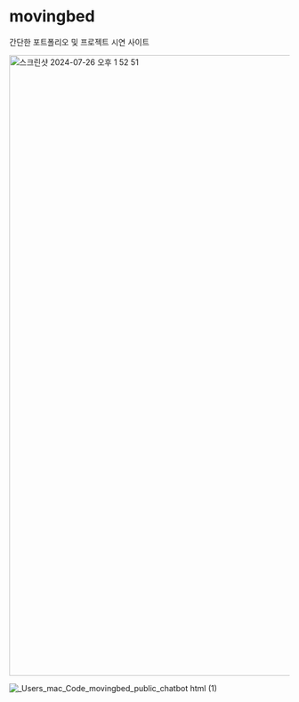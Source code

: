 # movingbed
간단한 포트폴리오 및 프로젝트 시연 사이트

<img width="1116" alt="스크린샷 2024-07-26 오후 1 52 51" src="https://github.com/user-attachments/assets/1a139e1f-714a-4f3f-8e5c-19bd13dd062e">

![_Users_mac_Code_movingbed_public_chatbot html (1)](https://github.com/user-attachments/assets/09c6b617-a20d-4066-95bd-bd70221bdd17)
